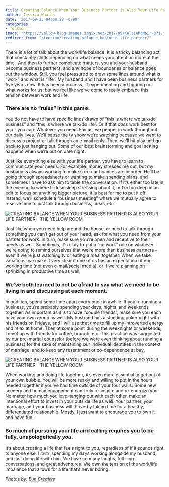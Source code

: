 ```yaml
---
title: Creating Balance When Your Business Partner is Also Your Life Partner
author: Jessica Whalen
date: '2017-09-25 04:00:59 -0700'
categories:
- Tension
image: "https://yellow-blog-images.imgix.net/2017/09/KelsieMcNair-071.jpg"
redirect_from: "/tension/creating-balance-business-life-partner/"
---
```


There is a lot of talk about the work/life balance. It is a tricky balancing act that constantly shifts depending on what needs your attention more at the time.  And then to further complicate matters, you and your husband become business partners, and any hope of boundaries or balance goes out the window. Still, you feel pressured to draw some lines around what is “work” and what is “life”. My husband and I have been business partners for five years now. It has been a process of experimenting and figuring out what works for us, but we feel like we’ve come to really embrace this tension between work and life.

### There are no “rules” in this game.

You do not have to have specific lines drawn of “this is where we talk/do business” and “this is where we talk/do life”. Or if that _does_ work best for you - you can. Whatever you need. For us, we pepper in work throughout our daily lives. We’ll pause the tv show we’re watching because we want to discuss a project or talk through an e-mail reply. Then, we’ll hit play and go back to just hanging out. Some of our best brainstorming and goal setting happens when we’re out on date night.

Just like everything else with your life partner, you have to learn to communicate your needs. For example: money stresses me out, but my husband is always working to make sure our finances are in order. He’ll be going through spreadsheets or wanting to make spending plans, and sometimes I have to ask him to table the conversation. If it’s either too late in the evening to where I’ll lose sleep stressing about it, or I’m too deep in an edit to focus on anything bigger picture, it is best for me to put it off. Instead, we’ll schedule a “business meeting” where we mutually agree to reserve time to just talk through business, ideas, etc.

![CREATING BALANCE WHEN YOUR BUSINESS PARTNER IS ALSO YOUR LIFE PARTNER - THE YELLOW ROOM](https://yellow-blog-images.imgix.net/2017/09/KelsieMcNair-108.jpg)

Just like when you need help around the house, or need to talk through something you can’t get out of your head, ask for what you need from your partner for work. In turn, make sure you’re open and receptive to their needs as well. Sometimes, it's okay to put a “no work” rule on whatever we’re doing to remind ourselves that we’re more than business partners – even if we’re just watching tv or eating a meal together. When we take vacations, we make it very clear if one of us has an expectation of non-working time (not even e-mail/social media), or if we’re planning on sprinkling in productive time as well.

### We’ve both learned to not be afraid to say what we need to be living in and discussing at each moment.

In addition, spend some time apart every once in awhile. If you’re running a business, you’re probably spending your days, nights, and weekends together. As important as it is to have “couple friends”, make sure you each have your own group as well. My husband has a standing poker night with his friends on Fridays, and I will use that time to fill up my introverted energy and relax at home. Then at some point during the weeknights or weekends, I meet up with friends for coffee, brunch, etc. This practice was suggested by our pre-marital counselor (before we were even thinking about running a business) for the sake of maintaining our individual identities in the context of marriage, and to keep any resentment or co-dependence at bay.

![CREATING BALANCE WHEN YOUR BUSINESS PARTNER IS ALSO YOUR LIFE PARTNER - THE YELLOW ROOM](https://yellow-blog-images.imgix.net/2017/09/KelsieMcNair-088.jpg)

When working and doing life together, it’s even more essential to get out of your own bubble. You will be more ready and willing to put in the hours needed together if you’ve had time outside of your four walls. Some new scenery and human engagement can truly re-inspire and re-energize you. No matter how much you love hanging out with each other, make an intentional effort to invest in your outside life as well. Your partner, your marriage, and your business will thrive by taking time for a healthy, differentiated relationship. Mostly, I just want to encourage you to own it and have fun.

### So much of pursuing your life and calling requires you to be fully, unapologetically _you_.

It’s about creating a life that feels right to you, regardless of if it sounds right to anyone else. I _love_  spending my days working alongside my husband, and just doing life with him. We have so many laughs, fulfilling conversations, and great adventures. We own the tension of the work/life imbalance that allows for a life that’s never boring.

_Photos by: [Eun Creative](http://www.euncreative.com/)_
